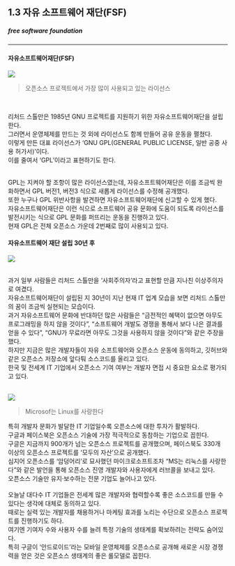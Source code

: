 ## 1.3 자유 소프트웨어 재단(FSF)
##### free software foundation
---
#### 자유소프트웨어재단(FSF)

<img src="http://ncc.phinf.naver.net/20160302_187/1456877672085C1ETG_PNG/03.png?type=w646"></img>
>오픈소스 프로젝트에서 가장 많이 사용되고 있는 라이선스
<br>

리처드 스톨만은 1985년 GNU 프로젝트를 지원하기 위한 자유소프트웨어재단을 설립한다. <br>
그러면서 운영체제를 만드는 것 외에 라이선스도 함께 만들어 공유 운동을 펼쳤다. <br>
이렇게 만든 대표 라이선스가 ‘GNU GPL(GENERAL PUBLIC LICENSE, 일반 공중 사용 허가서)’이다. <br>
이를 줄여서 ‘GPL’이라고 표현하기도 한다.<br>
<br>

GPL는 지켜야 할 조항이 많은 라이선스였는데, 자유소프트웨어재단은 이를 조금씩 완화하면서 GPL 버전1, 버전3 식으로 새롭게 라이선스를 수정해 공개했다. <br>
또한 누구나 GPL 위반사항을 발견하면 자유소프트웨어재단에 신고할 수 있게 했다. <br>
자유소프트웨어재단은 이런 식으로 소프트웨어 공유 문화에 도움이 되도록 라이선스를 발전시키는 식으로 GPL 문화를 퍼뜨리는 운동을 진행하고 있다. <br>
현재 GPL은 전체 오픈소스 가운데 2번째로 많이 사용되고 있다.<br>


#### 자유소프트웨어 재단 설립 30년 후

<img src="https://i.pinimg.com/564x/cf/da/d3/cfdad3218ce869630905012e4de596be.jpg"></image>
>
<br>과거 일부 사람들은 리처드 스톨만을 ‘사회주의자’라고 표현할 만큼 지나친 이상주의자로 여겼다. <br>자유소프트웨어재단이 설립된 지 30년이 지난 현재 IT 업계 모습을 보면 리처드 스톨만의 꿈이 조금씩 실현되는 모습이다. <br>과거 자유소프트웨어 문화에 반대하던 많은 사람들은 “금전적인 혜택이 없으면 아무도 프로그래밍을 하지 않을 것이다”, “소프트웨어 개발도 경쟁을 통해서 보다 나은 결과를 얻을 수 있다”, “GNU가 무료라면 아무도 그것을 사용하지 않을 것이다”와 같은 주장을 했다. <br>하지만 지금은 많은 개발자들이 자유 소프트웨어와 오픈소스 운동에 동의하고, 깃허브와 같은 오픈소스 저장소에 앞다퉈 소스코드를 올리고 있다. <br>한국 및 전세계 IT 기업에서 오픈소스 기여 여부는 개발자 면접 시 중요한 요소로 평가되고 있다.
<br><br>

<img src="https://fossbytes.com/wp-content/uploads/2017/09/richard-stallman-on-microsofts-love-for-linux-and-WSL-640x360.jpg"></image>
> Microsof는 Linux를 사랑한다

특히 개발자 문화가 발달한 IT 기업일수록 오픈소스에 대한 투자가 활발하다. <br>구글과 페이스북은 오픈소스 기술에 가장 적극적으로 동참하는 기업으로 꼽힌다. <br>구글은 지금까지 900개가 넘는 오픈소스 프로젝트를 공개했으며, 페이스북도 330개 이상의 오픈소스 프로젝트를 ‘모두의 자산’으로 공개했다. <br>심지어 오픈소스를 ‘암덩어리’로 묘사했던 마이크로소프트조차 “MS는 리눅스를 사랑한다”와 같은 발언을 통해 오픈소스 진영 개발자와 사용자에게 러브콜을 보내고 있다.<br> 오픈소스 기술만 유지·보수하는 전문 기업도 늘어나고 있다.
<br><br>
오늘날 대다수 IT 기업들은 전세계 많은 개발자와 협력할수록 좋은 소스코드를 만들 수 있다는 생각에 대체로 동의하고 있다. <br>때로는 실력 있는 개발자를 채용하거나 마케팅 효과를 노리는 수단으로 오픈소스 프로젝트를 진행하기도 하다. <br>여기엔 기여자 수와 사용자 수를 늘려 특정 기술의 생태계를 확보하려는 전략도 숨어있다.<br> 특히 구글이 ‘안드로이드’라는 모바일 운영체제를 오픈소스로 공개해 새로운 시장 경쟁력을 얻은 것은 오픈소스 생태계의 좋은 롤모델로 꼽힌다.
